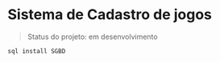 <h1>Sistema de Cadastro de jogos</h1>

> Status do projeto: em desenvolvimento

```  
sql install SGBD

``` 
